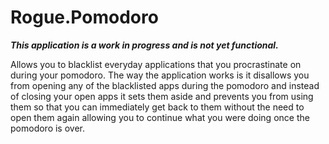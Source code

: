 # Rogue.Pomodoro
***This application is a work in progress and is not yet functional.***

Allows you to blacklist everyday applications that you procrastinate on during your pomodoro.
The way the application works is it disallows you from opening any of the blacklisted apps during the pomodoro and instead of closing your open apps it sets them aside and prevents you from using them so that you can immediately get back to them without the need to open them again allowing you to continue what you were doing once the pomodoro is over.
